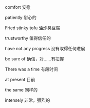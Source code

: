 comfort 安慰

patiently 耐心的

Fried stinky tofu 油炸臭豆腐

trustworthy 值得信任的

have not any progress 没有取得任何进展

be sure of 确信，对......有把握

There was a time 有段时间

at present 目前

the same 同样的

intensely 非常，强烈的
